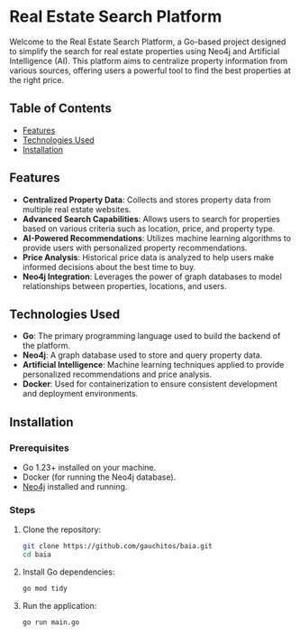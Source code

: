 # Real Estate Search Platform

Welcome to the Real Estate Search Platform, a Go-based project designed to simplify the search for real estate properties using Neo4j and Artificial Intelligence (AI). This platform aims to centralize property information from various sources, offering users a powerful tool to find the best properties at the right price.

## Table of Contents

- [Features](#features)
- [Technologies Used](#technologies-used)
- [Installation](#installation)

## Features

- **Centralized Property Data**: Collects and stores property data from multiple real estate websites.
- **Advanced Search Capabilities**: Allows users to search for properties based on various criteria such as location, price, and property type.
- **AI-Powered Recommendations**: Utilizes machine learning algorithms to provide users with personalized property recommendations.
- **Price Analysis**: Historical price data is analyzed to help users make informed decisions about the best time to buy.
- **Neo4j Integration**: Leverages the power of graph databases to model relationships between properties, locations, and users.

## Technologies Used

- **Go**: The primary programming language used to build the backend of the platform.
- **Neo4j**: A graph database used to store and query property data.
- **Artificial Intelligence**: Machine learning techniques applied to provide personalized recommendations and price analysis.
- **Docker**: Used for containerization to ensure consistent development and deployment environments.

## Installation

### Prerequisites

- Go 1.23+ installed on your machine.
- Docker (for running the Neo4j database).
- [Neo4j](https://neo4j.com/download/) installed and running.

### Steps

1. Clone the repository:

   ```sh
   git clone https://github.com/gauchitos/baia.git
   cd baia
   ```

2. Install Go dependencies:

   ```sh
   go mod tidy
   ```

3. Run the application:

   ```sh
   go run main.go
   ```
